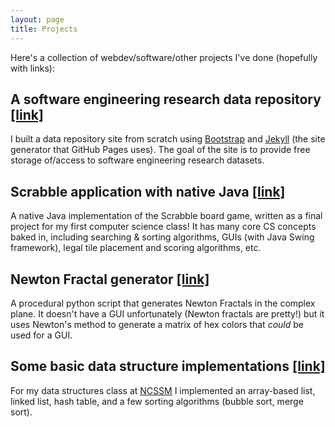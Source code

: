 ```yaml
---
layout: page
title: Projects
---
```


Here's a collection of webdev/software/other projects I've done (hopefully with links):


## A software engineering research data repository [[link]](http://openscience.us/repo)

I built a data repository site from scratch using [Bootstrap](http://getbootstrap.com/) 
and [Jekyll](http://jekyllrb.com/) (the site generator that GitHub Pages uses). The goal
of the site is to provide free storage of/access to software engineering research datasets.



## Scrabble application with native Java [[link]](https://github.com/reesjones/scrabble)

A native Java implementation of the Scrabble board game, written as a final project for my
first computer science class! It has many core CS concepts baked in, including searching &
sorting algorithms, GUIs (with Java Swing framework), legal tile placement and scoring
algorithms, etc.



## Newton Fractal generator [[link]](https://github.com/reesjones/nfrac)

A procedural python script that generates Newton Fractals in the complex plane. It doesn't
have a GUI unfortunately (Newton fractals are pretty!) but it uses Newton's method to generate
a matrix of hex colors that *could* be used for a GUI.



## Some basic data structure implementations [[link]](https://github.com/reesjones/data-structures)

For my data structures class at [NCSSM]() I implemented an array-based list, linked list, hash
table, and a few sorting algorithms (bubble sort, merge sort).


